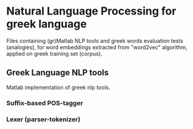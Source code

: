 # Natural Language Processing for greek language

Files containing (gr)Matlab NLP tools and greek words evaluation tests (analogies), for word embeddings extracted from "word2vec" algorithm, applied on greek training set (corpus).

## Greek Language NLP tools
Matlab implementation of greek nlp tools.

  ### Suffix-based POS-tagger
  ### Lexer (parser-tokenizer)

